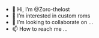 - 👋 Hi, I’m @Zoro-thelost
- 👀 I’m interested in custom roms
- 💞️ I’m looking to collaborate on ...
- 📫 How to reach me ...

<!---
Zoro-thelost/Zoro-thelost is a ✨ special ✨ repository because its `README.md` (this file) appears on your GitHub profile.
You can click the Preview link to take a look at your changes.
--->
